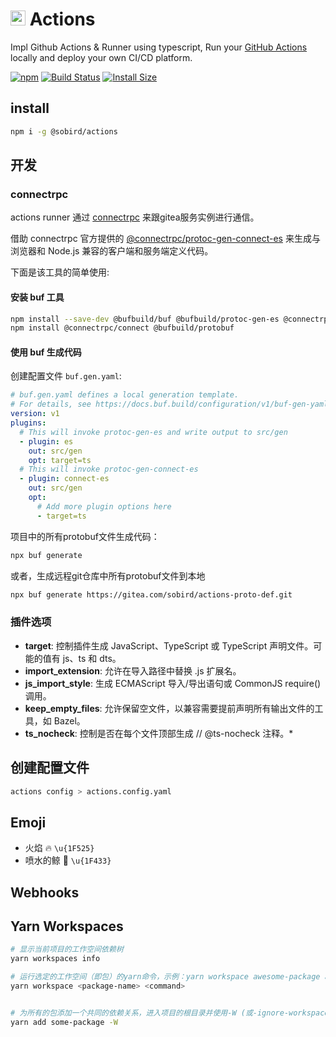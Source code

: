 # <img width="24" src="https://github.githubassets.com/images/modules/site/features/actions-icon-actions.svg" alt="actions"> Actions

Impl Github Actions & Runner using typescript, Run your [GitHub Actions](https://developer.github.com/actions/) locally and deploy your own CI/CD platform.

[![npm][npm]][npm-url]
[![Build Status][build-status]][build-status-url]
[![Install Size][size]][size-url]

## install

```sh
npm i -g @sobird/actions
```

## 开发

### connectrpc

actions runner 通过 [connectrpc](https://github.com/connectrpc) 来跟gitea服务实例进行通信。

借助 connectrpc 官方提供的 [@connectrpc/protoc-gen-connect-es](https://www.npmjs.com/package/@connectrpc/protoc-gen-connect-es) 来生成与浏览器和 Node.js 兼容的客户端和服务端定义代码。

下面是该工具的简单使用:

#### 安装 buf 工具
```sh
npm install --save-dev @bufbuild/buf @bufbuild/protoc-gen-es @connectrpc/protoc-gen-connect-es
npm install @connectrpc/connect @bufbuild/protobuf
```

#### 使用 buf 生成代码

创建配置文件 `buf.gen.yaml`:

```yml
# buf.gen.yaml defines a local generation template.
# For details, see https://docs.buf.build/configuration/v1/buf-gen-yaml
version: v1
plugins:
  # This will invoke protoc-gen-es and write output to src/gen
  - plugin: es
    out: src/gen
    opt: target=ts
  # This will invoke protoc-gen-connect-es
  - plugin: connect-es
    out: src/gen
    opt:
      # Add more plugin options here
      - target=ts
```
项目中的所有protobuf文件生成代码：

```sh
npx buf generate
```

或者，生成远程git仓库中所有protobuf文件到本地

```sh
npx buf generate https://gitea.com/sobird/actions-proto-def.git
```

### 插件选项
* **target**: 控制插件生成 JavaScript、TypeScript 或 TypeScript 声明文件。可能的值有 js、ts 和 dts。
* **import_extension**: 允许在导入路径中替换 .js 扩展名。
* **js_import_style**: 生成 ECMAScript 导入/导出语句或 CommonJS require() 调用。
* **keep_empty_files**: 允许保留空文件，以兼容需要提前声明所有输出文件的工具，如 Bazel。
* **ts_nocheck**: 控制是否在每个文件顶部生成 // @ts-nocheck 注释。*

## 创建配置文件

```sh
actions config > actions.config.yaml
```

## Emoji

* 火焰 🔥 `\u{1F525}`
* 喷水的鲸 🐳 `\u{1F433}`

## Webhooks


## Yarn Workspaces

```sh
# 显示当前项目的工作空间依赖树
yarn workspaces info

# 运行选定的工作空间（即包）的yarn命令，示例：yarn workspace awesome-package add react --dev
yarn workspace <package-name> <command>


# 为所有的包添加一个共同的依赖关系，进入项目的根目录并使用-W (或-ignore-workspace-root-check) 标志
yarn add some-package -W
```

<!-- Badges -->
[npm]: https://img.shields.io/npm/v/@sobird/actions.svg
[npm-url]: https://www.npmjs.com/package/@sobird/actions
[build-status]: https://img.shields.io/github/actions/workflow/status/sobird/actions/release-please.yml?label=CI&logo=github
[build-status-url]: https://github.com/sobird/actions/actions
[size]: https://packagephobia.com/badge?p=@sobird/actions
[size-url]: https://packagephobia.com/result?p=@sobird/actions